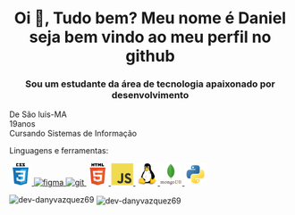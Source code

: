 <h1 align="center">Oi 👋, Tudo bem? Meu nome é Daniel seja bem vindo ao meu perfil no github</h1>
<h3 align="center">Sou um estudante da área de tecnologia apaixonado por desenvolvimento</h3>
<p font-size="1px">De São luis-MA<br/>19anos<br/>Cursando Sistemas de Informação
<p align="left>
<h3 align="left">Linguagens e ferramentas:</h3>
<p align="left"> <a href="https://www.w3schools.com/css/" target="_blank"> <img src="https://raw.githubusercontent.com/devicons/devicon/master/icons/css3/css3-original-wordmark.svg" alt="css3" width="40" height="40"/> </a> <a href="https://www.figma.com/" target="_blank"> <img src="https://www.vectorlogo.zone/logos/figma/figma-icon.svg" alt="figma" width="40" height="40"/> </a> <a href="https://git-scm.com/" target="_blank"> <img src="https://www.vectorlogo.zone/logos/git-scm/git-scm-icon.svg" alt="git" width="40" height="40"/> </a> <a href="https://www.w3.org/html/" target="_blank"> <img src="https://raw.githubusercontent.com/devicons/devicon/master/icons/html5/html5-original-wordmark.svg" alt="html5" width="40" height="40"/> </a> <a href="https://developer.mozilla.org/en-US/docs/Web/JavaScript" target="_blank"> <img src="https://raw.githubusercontent.com/devicons/devicon/master/icons/javascript/javascript-original.svg" alt="javascript" width="40" height="40"/> </a> <a href="https://www.linux.org/" target="_blank"> <img src="https://raw.githubusercontent.com/devicons/devicon/master/icons/linux/linux-original.svg" alt="linux" width="40" height="40"/> </a> <a href="https://www.mongodb.com/" target="_blank"> <img src="https://raw.githubusercontent.com/devicons/devicon/master/icons/mongodb/mongodb-original-wordmark.svg" alt="mongodb" width="40" height="40"/gt; </a> <a href="https://www.python.org" target="_blank"> <img src="https://raw.githubusercontent.com/devicons/devicon/master/icons/python/python-original.svg" alt="python" width="40" height="40"/> </a> </p>
<img align="left" src="https://github-readme-stats.vercel.app/api/top-langs?username=dev-danyvazquez69&theme=chartreuse-dark&show_icons=true&locale=en&layout=compact" alt="dev-danyvazquez69" /></p>
<p>&nbsp;<img align="center" src="https://github-readme-stats.vercel.app/api?username=dev-danyvazquez69&theme=chartreuse-dark&show_icons=true&locale=en" alt="dev-danyvazquez69" /></p>
